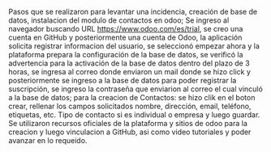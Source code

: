 Pasos que se realizaron para levantar una incidencia, creación de base de datos, instalacion del modulo de contactos en odoo;
Se ingreso al navegador buscando URL https://www.odoo.com/es/trial, se creo una cuenta en GitHub y posteriormente una cuenta de Odoo, la aplicación solicita registrar informacion del usuario, se seleccionó empezar ahora y la plataforma prepara la configuración de la base de datos, se verificó la advertencia para la activación de la base de datos dentro del plazo de 3 horas, se ingresa al correo donde enviaron un mail donde se hizo click y posteriormente se ingreso a la base de datos para poder registrar la suscripción, se ingreso la contraseña que enviarion al correo el cual vinculó a la base de datos; para la creacion de Contactos: se hizo clik en el boton crear, rellenar los campos solicitados nombre, dirección, email, teléfono, etiquetas, etc. Tipo de contacto si es individual o empresa y luego guardar. Se utilizaron recursos oficiales de la plataforma y sitios de odoo para la creacion y luego vinculacion a GitHub, asi como video tutoriales y poder avanzar en lo requeido. 
